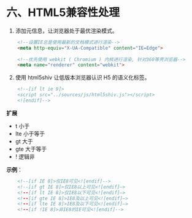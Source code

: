 # 六、HTML5兼容性处理
1. 添加元信息，让浏览器处于最优渲染模式。
```html
    <!--设置IE总是使用最新的文档模式进行渲染-->
    <meta http-equiv="X-UA-Compatible" content="IE=Edge">
    
    <!--优先使用 webkit ( Chromium ) 内核进行渲染, 针对360等壳浏览器-->
    <meta name="renderer" content="webkit">
```

2. 使用 html5shiv 让低版本浏览器认识 H5 的语义化标签。

```html
    <!--[if lt ie 9]>
    <script src="../sources/js/html5shiv.js"></script>
    <![endif]-->
```
    
**扩展**

- t 小于
- lte 小于等于
- gt 大于
- gte 大于等于
- ! 逻辑非

**示例**：

```html
    <!--[if IE 8]>仅IE8可见<![endif]-->
    <!--[if gt IE 8]>仅IE8以上可见<![endif]—>
    <!--[if lt IE 8]>仅IE8以下可见<![endif]—>
    <!--[if gte IE 8]>IE8及以上可见<![endif]—>
    <!--[if lte IE 8]>IE8及以下可见<![endif]—>
    <!--[if !IE 8]>非IE8的IE可见<![endif]-->
```